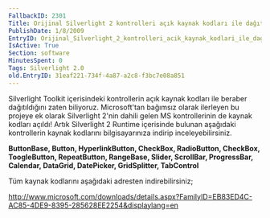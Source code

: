 ```yaml
---
FallbackID: 2301
Title: Orijinal Silverlight 2 kontrolleri açık kaynak kodları ile dağıtımda!
PublishDate: 1/8/2009
EntryID: Orijinal_Silverlight_2_kontrolleri_acik_kaynak_kodlari_ile_dagitimda
IsActive: True
Section: software
MinutesSpent: 0
Tags: Silverlight 2.0
old.EntryID: 31eaf221-734f-4a87-a2c8-f3bc7e08a851
---
```

Silverlight Toolkit içerisindeki kontrollerin açık kaynak kodları ile
beraber dağıtıldığını zaten biliyoruz. Microsoft'tan bağımsız olarak
ilerleyen bu projeye ek olarak Silverlight 2'nin dahili gelen MS
kontrollerinin de kaynak kodları açıldı! Artık Silverlight 2 Runtime
içerisinde bulunan aşağıdaki kontrollerin kaynak kodlarını
bilgisayarınıza indirip inceleyebilirsiniz.

**ButtonBase, Button, HyperlinkButton, CheckBox, RadioButton, CheckBox,
ToogleButton, RepeatButton, RangeBase, Slider, ScrollBar, ProgressBar,
Calendar, DataGrid, DatePicker, GridSplitter, TabControl**

Tüm kaynak kodlarını aşağıdaki adresten indirebilirsiniz;

<http://www.microsoft.com/downloads/details.aspx?FamilyID=EB83ED4C-AC85-4DE9-8395-285628EE2254&displaylang=en>


